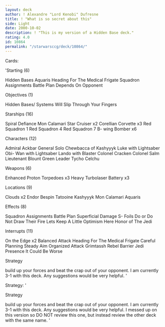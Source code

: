 ```yaml
---
layout: deck
author: ! Alexandre "Lord Kenobi" Dufresne
title: ! "What is so secret about this"
side: Light
date: 2000-10-02
description: ! "This is my version of a Hidden Base deck."
rating: 4.0
id: 10864
permalink: "/starwarsccg/deck/10864/"
---
```

Cards: 

'Starting (6)

Hidden Bases
Aquaris
Heading For The Medical Frigate
Squadron Assignments
Battle Plan
Depends On Opponent

Objectives (1)

Hidden Bases/ Systems Will Slip Through Your Fingers

Starships (16)

Spiral
Defiance
Mon Calamari Star Cruiser x2
Corellian Corvette x3
Red Squadron 1
Red Squadron 4
Red Squadron 7
B- wing Bomber x6

Characters (12)

Admiral Ackbar
General Solo
Chewbacca of Kashyyyk
Luke with Lightsaber
Obi- Wan with Lightsaber
Lando with Blaster
Colonel Cracken
Colonel Salm
Lieutenant Blount
Green Leader
Tycho Celchu

Weapons (6)

Enhanced Proton Torpedoes x3
Heavy Turbolaser Battery x3

Locations (9)

Clouds x2
Endor
Bespin
Tatooine
Kashyyyk
Mon Calamari
Aquaris

Effects (8)

Squadron Assignments
Battle Plan
Superficial Damage
S- Foils
Do or Do Not
Draw Their Fire
Lets Keep A Little Optimism Here
Honor of The Jedi

Interrupts (11)

On the Edge x2
Balanced Attack
Heading For The Medical Frigate
Careful Planning
Steady Aim
Organized Attack
Grimtassh
Rebel Barrier
Jedi Presence
It Could Be Worse

Strategy

build up your forces and beat the crap out of your opponent. I am currently   3-1 with this deck. Any suggestions would be very helpful.
'

Strategy: '

Strategy

build up your forces and beat the crap out of your opponent. I am currently   3-1 with this deck. Any suggestions would be very helpful. I messed up on this version so DO NOT review this one, but instead review the other deck with the same name.
'

